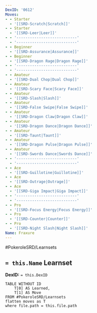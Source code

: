 ```yaml
---
DexID: '0612'
Moves:
- - Starter
  - '[[SRD-Scratch|Scratch]]'
- - Starter
  - '[[SRD-Leer|Leer]]'
- - '---------------------------'
  - '---------------------------'
- - Beginner
  - '[[SRD-Assurance|Assurance]]'
- - Beginner
  - '[[SRD-Dragon Rage|Dragon Rage]]'
- - '---------------------------'
  - '---------------------------'
- - Amateur
  - '[[SRD-Dual Chop|Dual Chop]]'
- - Amateur
  - '[[SRD-Scary Face|Scary Face]]'
- - Amateur
  - '[[SRD-Slash|Slash]]'
- - Amateur
  - '[[SRD-False Swipe|False Swipe]]'
- - Amateur
  - '[[SRD-Dragon Claw|Dragon Claw]]'
- - Amateur
  - '[[SRD-Dragon Dance|Dragon Dance]]'
- - Amateur
  - '[[SRD-Taunt|Taunt]]'
- - Amateur
  - '[[SRD-Dragon Pulse|Dragon Pulse]]'
- - Amateur
  - '[[SRD-Swords Dance|Swords Dance]]'
- - '---------------------------'
  - '---------------------------'
- - Ace
  - '[[SRD-Guillotine|Guillotine]]'
- - Ace
  - '[[SRD-Outrage|Outrage]]'
- - Ace
  - '[[SRD-Giga Impact|Giga Impact]]'
- - '---------------------------'
  - '---------------------------'
- - Pro
  - '[[SRD-Focus Energy|Focus Energy]]'
- - Pro
  - '[[SRD-Counter|Counter]]'
- - Pro
  - '[[SRD-Night Slash|Night Slash]]'
Name: Fraxure
---
```


#PokeroleSRD/Learnsets

## `= this.Name` Learnset

**DexID:** `= this.DexID`

```dataview
TABLE WITHOUT ID
    T[0] AS Learned,
    T[1] AS Move
FROM #PokeroleSRD/Learnsets
flatten moves as T
where file.path = this.file.path
```

